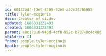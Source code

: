 ```yaml
---
id: 60132adf-f3e9-4409-92e8-a52c34765955
title: Tyler-mcginnis
desc: Creator of ui.dev
updated: 1606831322493
created: 1606831322493
parent: a8c17310-943d-4cf0-952c-b73740c4c48d
children: []
fname: people.tyler-mcginnis
hpath: people.tyler-mcginnis
---
```



